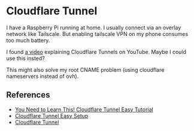 # Cloudflare Tunnel

I have a Raspberry Pi running at home. I usually connect via an overlay network like Tailscale. But enabling tailscale VPN on my phone consumes too much battery.

I found [a video][1] explaining Cloudflare Tunnels on YouTube. Maybe I could use this insted?

This might also solve my root CNAME problem (using cloudflare nameservers instead of ovh).

## References

- [You Need to Learn This! Cloudflare Tunnel Easy Tutorial][1]
- [Cloudflare Tunnel Easy Setup](https://www.crosstalksolutions.com/cloudflare-tunnel-easy-setup/)
- [Cloudflare Tunnel](https://www.cloudflare.com/products/tunnel/)

[1]: https://youtu.be/ZvIdFs3M5ic
